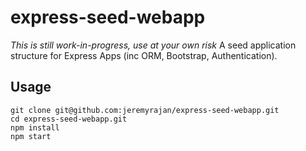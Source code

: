 # express-seed-webapp
*This is still work-in-progress, use at your own risk*
A seed application structure for Express Apps (inc ORM, Bootstrap, Authentication).

## Usage

```
git clone git@github.com:jeremyrajan/express-seed-webapp.git
cd express-seed-webapp.git
npm install
npm start
```
